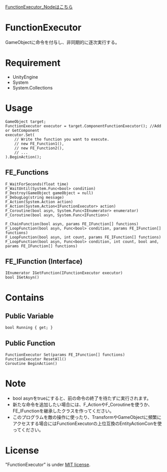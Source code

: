 [FunctionExecutor_Nodeはこちら](/README_node.md)

# FunctionExecutor

GameObjectに命令を付与し、非同期的に逐次実行する。

<!--# DEMO

-->


# Requirement

* UnityEngine
* System
* System.Collections

# Usage

```
GameObject target;
FunctionExecutor executor = target.ComponentFunctionExecutor(); //Add or GetComponent
executor.Set(
    // Write the function you want to execute.
    // new FE_Function1(),
    // new FE_Function2(),
    // ...
).BeginAction();
```
## FE_Functions
```
F_WaitForSeconds(float time)
F_WaitUntil(System.Func<bool> condition)
F_Destroy(GameObject gameObject = null)
F_DebugLog(string message)
F_Action(System.Action action)
F_Action(System.Action<IFunctionExecutor> action)
F_Coroutine(bool asyn, System.Func<IEnumerator> enumerator)
F_Coroutine(bool asyn, System.Func<IFunction>)

F_ChainFunction(bool asyn, params FE_IFunction[] functions)
F_LoopFunction(bool asyn, Func<bool> condition, params FE_IFunction[] functions)
F_LoopFunction(bool asyn, int count, params FE_IFunction[] functions)
F_LoopFunction(bool asyn, Func<bool> condition, int count, bool and, params FE_IFunction[] functions)
```
## FE_IFunction (Interface)
```
IEnumerator IGetFunction(IFunctionExecutor executor)
bool IGetAsyn()
```

# Contains

<!--## Inspector

-->

## Public Variable
```
bool Running { get; }
```
## Public Function
```
FunctionExecutor Set(params FE_IFunction[] functions)
FunctionExecutor ResetAll()
Coroutine BeginAction()
```

# Note

* bool asynをtrueにすると、前の命令の終了を待たずに実行されます。
* 新たな命令を追加したい場合には、F_ActionやF_Coroutineを使うか、FE_IFunctionを継承したクラスを作ってください。
* このプログラムを敵の操作に使ったり、TransformやGameObjectに頻繁にアクセスする場合にはFunctionExecutorの上位互換のEntityActionConを使ってください。

# License

"FunctionExecutor" is under [MIT license](https://en.wikipedia.org/wiki/MIT_License).
